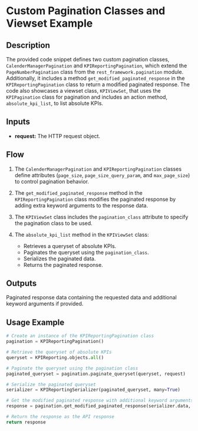 # Custom Pagination Classes and Viewset Example

## Description

The provided code snippet defines two custom pagination classes, `CalenderManagerPagination` and `KPIReportingPagination`, which extend the `PageNumberPagination` class from the `rest_framework.pagination` module. Additionally, it includes a method `get_modified_paginated_response` in the `KPIReportingPagination` class to return a modified paginated response. The code also showcases a viewset class, `KPIViewSet`, that uses the `KPIPagination` class for pagination and includes an action method, `absolute_kpi_list`, to list absolute KPIs.

## Inputs

- **request:** The HTTP request object.

## Flow

1. The `CalenderManagerPagination` and `KPIReportingPagination` classes define attributes (`page_size`, `page_size_query_param`, and `max_page_size`) to control pagination behavior.

2. The `get_modified_paginated_response` method in the `KPIReportingPagination` class modifies the paginated response by adding extra keyword arguments to the response data.

3. The `KPIViewSet` class includes the `pagination_class` attribute to specify the pagination class to be used.

4. The `absolute_kpi_list` method in the `KPIViewSet` class:
    - Retrieves a queryset of absolute KPIs.
    - Paginates the queryset using the `pagination_class`.
    - Serializes the paginated data.
    - Returns the paginated response.

## Outputs

Paginated response data containing the requested data and additional keyword arguments if provided.

## Usage Example

```python
# Create an instance of the KPIReportingPagination class
pagination = KPIReportingPagination()

# Retrieve the queryset of absolute KPIs
queryset = KPIReporting.objects.all()

# Paginate the queryset using the pagination class
paginated_queryset = pagination.paginate_queryset(queryset, request)

# Serialize the paginated queryset
serializer = KPIReportingSerializer(paginated_queryset, many=True)

# Get the modified paginated response with additional keyword arguments
response = pagination.get_modified_paginated_response(serializer.data, extra_kwargs={'total_count': total_count})

# Return the response as the API response
return response
```